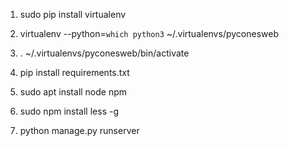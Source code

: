 
1. sudo pip install virtualenv

2. virtualenv --python=`which python3` ~/.virtualenvs/pyconesweb

3. . ~/.virtualenvs/pyconesweb/bin/activate

4. pip install requirements.txt

5. sudo apt install node npm

6. sudo npm install less -g

7. python manage.py runserver